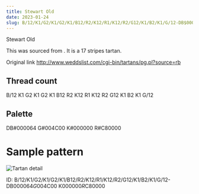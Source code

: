 ```yaml
---
title: Stewart Old
date: 2023-01-24
slug: B/12/K1/G2/K1/G2/K1/B12/R2/K12/R1/K12/R2/G12/K1/B2/K1/G/12-DB$000064 G$004C00 K$000000 R$C80000
---
```

Stewart Old

This was sourced from <no value>.  It is a 17 stripes tartan.

Original link http://www.weddslist.com/cgi-bin/tartans/pg.pl?source=rb

## Thread count
B/12 K1 G2 K1 G2 K1 B12 R2 K12 R1 K12 R2 G12 K1 B2 K1 G/12

## Palette
DB#000064 G#004C00 K#000000 R#C80000

# Sample pattern

![Tartan detail](tartan.png "B/12 K1 G2 K1 G2 K1 B12 R2 K12 R1 K12 R2 G12 K1 B2 K1 G/12 tartan")

ID: B/12/K1/G2/K1/G2/K1/B12/R2/K12/R1/K12/R2/G12/K1/B2/K1/G/12-DB$000064 G$004C00 K$000000 R$C80000